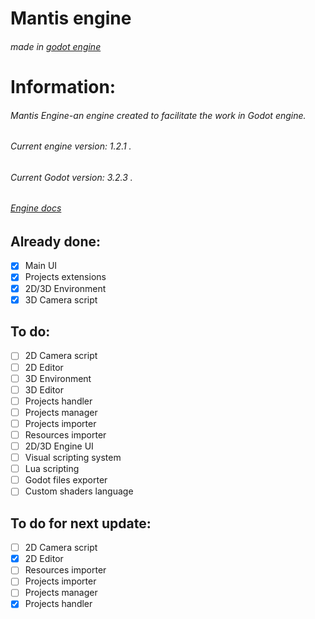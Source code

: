 # Mantis engine
###### made in [godot engine](https://godotengine.org/)

# Information:
   ###### Mantis Engine-an engine created to facilitate the work in Godot engine.
   ###### Current engine version: 1.2.1 .
   ###### Current Godot version: 3.2.3 .
   ###### [Engine docs](https://github.com/tapxyh4ik/mantis-engine/blob/main/DOCS.md)

## Already done:
- [x] Main UI
- [x] Projects extensions
- [X] 2D/3D Environment
- [X] 3D Camera script
## To do:
- [ ] 2D Camera script
- [ ] 2D Editor
- [ ] 3D Environment
- [ ] 3D Editor
- [ ] Projects handler
- [ ] Projects manager
- [ ] Projects importer
- [ ] Resources importer
- [ ] 2D/3D Engine UI
- [ ] Visual scripting system
- [ ] Lua scripting
- [ ] Godot files exporter
- [ ] Custom shaders language
## To do for next update:
- [ ] 2D Camera script
- [x] 2D Editor
- [ ] Resources importer
- [ ] Projects importer
- [ ] Projects manager
- [x] Projects handler

